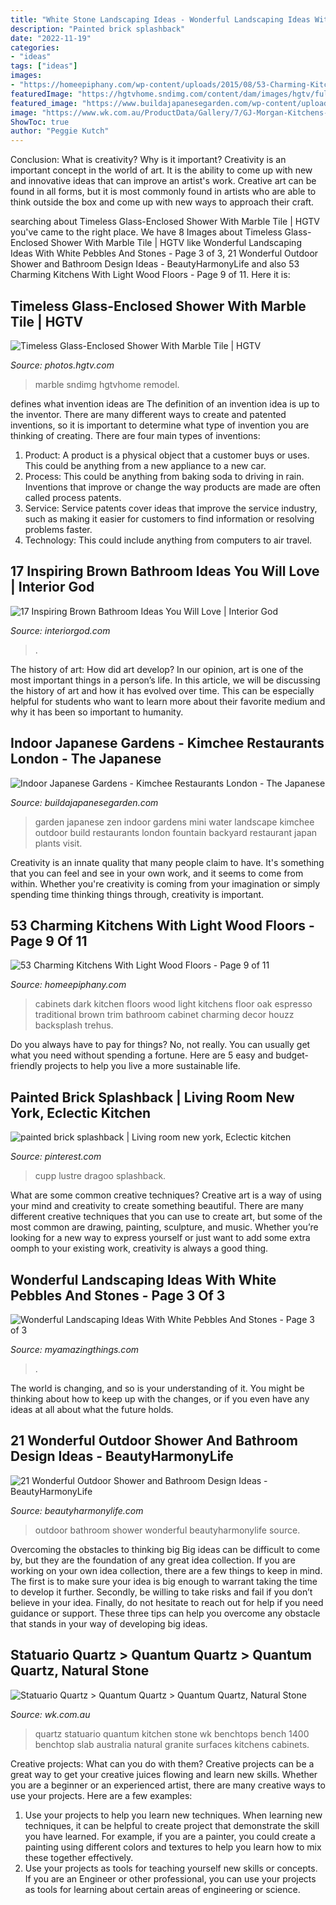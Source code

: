 ```yaml
---
title: "White Stone Landscaping Ideas - Wonderful Landscaping Ideas With White Pebbles And Stones"
description: "Painted brick splashback"
date: "2022-11-19"
categories:
- "ideas"
tags: ["ideas"]
images:
- "https://homeepiphany.com/wp-content/uploads/2015/08/53-Charming-Kitchens-With-Light-Wood-Floors-42.jpg"
featuredImage: "https://hgtvhome.sndimg.com/content/dam/images/hgtv/fullset/2014/11/6/2/Kerrie-Kelly_Natural-Reclaimed-Essentials-bathroom-shower.jpg.rend.hgtvcom.616.924.suffix/1415312402238.jpeg"
featured_image: "https://www.buildajapanesegarden.com/wp-content/uploads/2016/02/DSC00002.jpg"
image: "https://www.wk.com.au/ProductData/Gallery/7/GJ-Morgan-Kitchens-StatQ-2-OS9K0.jpg"
ShowToc: true
author: "Peggie Kutch"
---
```



Conclusion: What is creativity? Why is it important?
Creativity is an important concept in the world of art. It is the ability to come up with new and innovative ideas that can improve an artist's work. Creative art can be found in all forms, but it is most commonly found in artists who are able to think outside the box and come up with new ways to approach their craft.

	

		
searching about Timeless Glass-Enclosed Shower With Marble Tile | HGTV you've came to the right place. We have 8 Images about Timeless Glass-Enclosed Shower With Marble Tile | HGTV like Wonderful Landscaping Ideas With White Pebbles And Stones - Page 3 of 3, 21 Wonderful Outdoor Shower and Bathroom Design Ideas - BeautyHarmonyLife and also 53 Charming Kitchens With Light Wood Floors - Page 9 of 11. Here it is:
		
    
## Timeless Glass-Enclosed Shower With Marble Tile | HGTV

<img loading=lazy src="https://hgtvhome.sndimg.com/content/dam/images/hgtv/fullset/2014/11/6/2/Kerrie-Kelly_Natural-Reclaimed-Essentials-bathroom-shower.jpg.rend.hgtvcom.616.924.suffix/1415312402238.jpeg" onerror="this.onerror=null;this.src='https://tse3.mm.bing.net/th?id=OIP.YEuUKHuijYeiYaDbdvPPsQHaLH&amp;pid=15.1';" alt="Timeless Glass-Enclosed Shower With Marble Tile | HGTV">

_Source: photos.hgtv.com_

>marble sndimg hgtvhome remodel. 

	

defines what invention ideas are
The definition of an invention idea is up to the inventor. 
There are many different ways to create and patented inventions, so it is important to determine what type of invention you are thinking of creating. There are four main types of inventions: 
1) Product: A product is a physical object that a customer buys or uses. This could be anything from a new appliance to a new car. 
2) Process: This could be anything from baking soda to driving in rain. Inventions that improve or change the way products are made are often called process patents. 
3) Service: Service patents cover ideas that improve the service industry, such as making it easier for customers to find information or resolving problems faster. 
4) Technology: This could include anything from computers to air travel.

    
## 17 Inspiring Brown Bathroom Ideas You Will Love | Interior God

<img loading=lazy src="https://www.interiorgod.com/wp-content/uploads/2016/11/granite-bathroom-designs.jpg" onerror="this.onerror=null;this.src='https://tse1.mm.bing.net/th?id=OIP.dH-rVlVoP-bnRUivRGGhbwHaLH&amp;pid=15.1';" alt="17 Inspiring Brown Bathroom Ideas You Will Love | Interior God">

_Source: interiorgod.com_

>. 

	

The history of art: How did art develop?
In our opinion, art is one of the most important things in a person’s life. In this article, we will be discussing the history of art and how it has evolved over time. This can be especially helpful for students who want to learn more about their favorite medium and why it has been so important to humanity.

    
## Indoor Japanese Gardens - Kimchee Restaurants London - The Japanese

<img loading=lazy src="https://www.buildajapanesegarden.com/wp-content/uploads/2016/02/DSC00002.jpg" onerror="this.onerror=null;this.src='https://tse2.mm.bing.net/th?id=OIP.SJcLYJrXmowTfip1tyEDAAHaFj&amp;pid=15.1';" alt="Indoor Japanese Gardens - Kimchee Restaurants London - The Japanese">

_Source: buildajapanesegarden.com_

>garden japanese zen indoor gardens mini water landscape kimchee outdoor build restaurants london fountain backyard restaurant japan plants visit. 

	

Creativity is an innate quality that many people claim to have. It's something that you can feel and see in your own work, and it seems to come from within. Whether you're creativity is coming from your imagination or simply spending time thinking things through, creativity is important.

    
## 53 Charming Kitchens With Light Wood Floors - Page 9 Of 11

<img loading=lazy src="https://homeepiphany.com/wp-content/uploads/2015/08/53-Charming-Kitchens-With-Light-Wood-Floors-42.jpg" onerror="this.onerror=null;this.src='https://tse3.mm.bing.net/th?id=OIP.0soiLyj7hQEOChF03sz1uAHaKP&amp;pid=15.1';" alt="53 Charming Kitchens With Light Wood Floors - Page 9 of 11">

_Source: homeepiphany.com_

>cabinets dark kitchen floors wood light kitchens floor oak espresso traditional brown trim bathroom cabinet charming decor houzz backsplash trehus. 

	

Do you always have to pay for things? No, not really. You can usually get what you need without spending a fortune. Here are 5 easy and budget-friendly projects to help you live a more sustainable life.

    
## Painted Brick Splashback | Living Room New York, Eclectic Kitchen

<img loading=lazy src="https://i.pinimg.com/736x/4a/89/06/4a89060d9f0eee12486c9ce62d182ae0--eclectic-kitchen-painted-bricks.jpg" onerror="this.onerror=null;this.src='https://tse4.mm.bing.net/th?id=OIP.H6Iyf79oCe5UCkVteuufygAAAA&amp;pid=15.1';" alt="painted brick splashback | Living room new york, Eclectic kitchen">

_Source: pinterest.com_

>cupp lustre dragoo splashback. 

	

What are some common creative techniques?
Creative art is a way of using your mind and creativity to create something beautiful. There are many different creative techniques that you can use to create art, but some of the most common are drawing, painting, sculpture, and music. Whether you’re looking for a new way to express yourself or just want to add some extra oomph to your existing work, creativity is always a good thing.

    
## Wonderful Landscaping Ideas With White Pebbles And Stones - Page 3 Of 3

<img loading=lazy src="https://myamazingthings.com/wp-content/uploads/2017/03/white-and-green-683x1024.jpg" onerror="this.onerror=null;this.src='https://tse2.mm.bing.net/th?id=OIP.C_v8fuHvfLm0B6OMGdkq0QHaLG&amp;pid=15.1';" alt="Wonderful Landscaping Ideas With White Pebbles And Stones - Page 3 of 3">

_Source: myamazingthings.com_

>. 

	

The world is changing, and so is your understanding of it. You might be thinking about how to keep up with the changes, or if you even have any ideas at all about what the future holds. 

    
## 21 Wonderful Outdoor Shower And Bathroom Design Ideas - BeautyHarmonyLife

<img loading=lazy src="https://beautyharmonylife.com/wp-content/uploads/2013/10/tumblr_lt69ybK2qT1qh8c0xo1_400.jpg" onerror="this.onerror=null;this.src='https://tse1.mm.bing.net/th?id=OIP.ENBqo0FInImbLcdjXNHNhQHaLJ&amp;pid=15.1';" alt="21 Wonderful Outdoor Shower and Bathroom Design Ideas - BeautyHarmonyLife">

_Source: beautyharmonylife.com_

>outdoor bathroom shower wonderful beautyharmonylife source. 

	

Overcoming the obstacles to thinking big
Big ideas can be difficult to come by, but they are the foundation of any great idea collection. If you are working on your own idea collection, there are a few things to keep in mind. The first is to make sure your idea is big enough to warrant taking the time to develop it further. Secondly, be willing to take risks and fail if you don’t believe in your idea. Finally, do not hesitate to reach out for help if you need guidance or support. These three tips can help you overcome any obstacle that stands in your way of developing big ideas.

    
## Statuario Quartz &gt; Quantum Quartz &gt; Quantum Quartz, Natural Stone

<img loading=lazy src="https://www.wk.com.au/ProductData/Gallery/7/GJ-Morgan-Kitchens-StatQ-2-OS9K0.jpg" onerror="this.onerror=null;this.src='https://tse2.mm.bing.net/th?id=OIP.RMyZESGx4XGLDS2LJy3RVgHaLH&amp;pid=15.1';" alt="Statuario Quartz &gt; Quantum Quartz &gt; Quantum Quartz, Natural Stone">

_Source: wk.com.au_

>quartz statuario quantum kitchen stone wk benchtops bench 1400 benchtop slab australia natural granite surfaces kitchens cabinets. 

	

Creative projects: What can you do with them?
Creative projects can be a great way to get your creative juices flowing and learn new skills. Whether you are a beginner or an experienced artist, there are many creative ways to use your projects. Here are a few examples: 
1. Use your projects to help you learn new techniques. When learning new techniques, it can be helpful to create project that demonstrate the skill you have learned. For example, if you are a painter, you could create a painting using different colors and textures to help you learn how to mix these together effectively. 
2. Use your projects as tools for teaching yourself new skills or concepts. If you are an Engineer or other professional, you can use your projects as tools for learning about certain areas of engineering or science.

